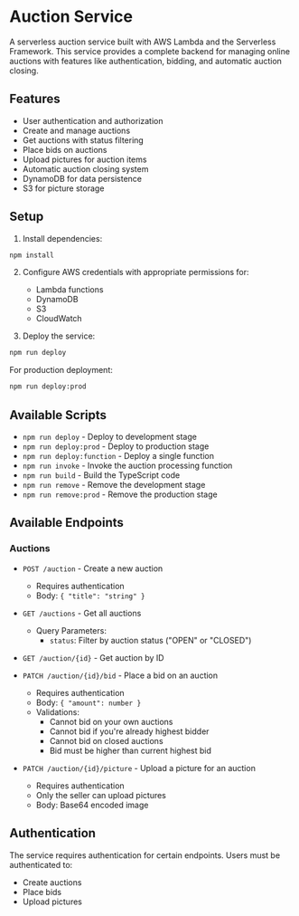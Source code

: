 # Auction Service

A serverless auction service built with AWS Lambda and the Serverless Framework. This service provides a complete backend for managing online auctions with features like authentication, bidding, and automatic auction closing.

## Features

- User authentication and authorization
- Create and manage auctions
- Get auctions with status filtering
- Place bids on auctions
- Upload pictures for auction items
- Automatic auction closing system
- DynamoDB for data persistence
- S3 for picture storage

## Setup

1. Install dependencies:
```bash
npm install
```

2. Configure AWS credentials with appropriate permissions for:
   - Lambda functions
   - DynamoDB
   - S3
   - CloudWatch

3. Deploy the service:
```bash
npm run deploy
```

For production deployment:
```bash
npm run deploy:prod
```

## Available Scripts

- `npm run deploy` - Deploy to development stage
- `npm run deploy:prod` - Deploy to production stage
- `npm run deploy:function` - Deploy a single function
- `npm run invoke` - Invoke the auction processing function
- `npm run build` - Build the TypeScript code
- `npm run remove` - Remove the development stage
- `npm run remove:prod` - Remove the production stage

## Available Endpoints

### Auctions

- `POST /auction` - Create a new auction
  - Requires authentication
  - Body: `{ "title": "string" }`

- `GET /auctions` - Get all auctions
  - Query Parameters:
    - `status`: Filter by auction status ("OPEN" or "CLOSED")

- `GET /auction/{id}` - Get auction by ID

- `PATCH /auction/{id}/bid` - Place a bid on an auction
  - Requires authentication
  - Body: `{ "amount": number }`
  - Validations:
    - Cannot bid on your own auctions
    - Cannot bid if you're already highest bidder
    - Cannot bid on closed auctions
    - Bid must be higher than current highest bid

- `PATCH /auction/{id}/picture` - Upload a picture for an auction
  - Requires authentication
  - Only the seller can upload pictures
  - Body: Base64 encoded image

## Authentication

The service requires authentication for certain endpoints. Users must be authenticated to:
- Create auctions
- Place bids
- Upload pictures




